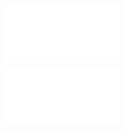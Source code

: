 ![Trig power products](Calculus%20II%20-%20Examples%20-%20Unit%2001.md#Trig%20power%20products)

![Trig substitution](Calculus%20II%20-%20Examples%20-%20Unit%2001.md#Trig%20substitution)
